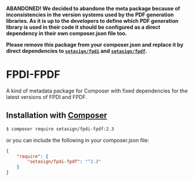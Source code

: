 **ABANDONED! We decided to abandone the meta package because of inconsistencies in the version systems used by the PDF generation libraries. As it is up to the developers to define which PDF generation library is used in their code it should be configured as a direct dependency in their own composer.json file too.**

**Please remove this package from your composer.json and replace it by direct dependencies to [`setasign/fpdi`](https://packagist.org/packages/setasign/fpdi) and [`setasign/fpdf`](https://packagist.org/packages/setasign/fpdf).**

# FPDI-FPDF
A kind of metadata package for Composer with fixed dependencies for the latest versions of FPDI and FPDF.

## Installation with [Composer](https://packagist.org/packages/setasign/fpdi-fpdf)

```bash
$ composer require setasign/fpdi-fpdf:2.3
```

or you can include the following in your composer.json file:

```json
{
    "require": {
        "setasign/fpdi-fpdf": "^2.3"
    }
}
```

